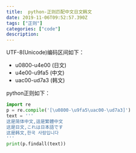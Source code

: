 ```yaml
---
title:  python-正则匹配中文日文韩文
date: 2019-11-06T09:52:57.390Z
tags: ["正则"]
categories: ["code"]
description: 
---
```


UTF-8(Unicode)编码区间如下：
- u0800-u4e00 (日文)
- u4e00-u9fa5 (中文)
- uac00-ud7a3 (韩文)


python正则如下：

```python
import re
p = re.compile('[\u0800-\u9fa5\uac00-\ud7a3]')
text = '''
这是简体中文,這是繁體中文
这是日文,これは日本語です
这是韩文,한국 사람입니다
'''
print(p.findall(text))
```

